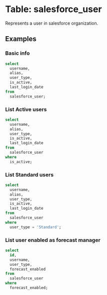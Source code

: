 # Table: salesforce_user

Represents a user in salesforce organization.

## Examples

### Basic info

```sql
select
  username,
  alias,
  user_type,
  is_active,
  last_login_date
from
  salesforce_user;
```

### List Active users

```sql
select
  username,
  alias,
  user_type,
  is_active,
  last_login_date
from
  salesforce_user
where
  is_active;
```

### List Standard users

```sql
select
  username,
  alias,
  user_type,
  is_active,
  last_login_date
from
  salesforce_user
where
  user_type = 'Standard';
```

### List user enabled as forecast manager

```sql
select
  id,
  username,
  user_type,
  forecast_enabled
from
  salesforce_user
where
  forecast_enabled;
```
